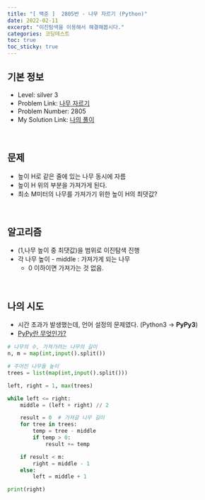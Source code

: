 ```yaml
---
title: "[ 백준 ]  2805번 - 나무 자르기 (Python)"
date: 2022-02-11
excerpt: "이진탐색을 이용해서 해결해봅시다."
categories: 코딩테스트
toc: true
toc_sticky: true
---
```




## 기본 정보
- Level: silver 3
- Problem Link: [나무 자르기](https://www.acmicpc.net/problem/2805)
- Problem Number: 2805
- My Solution Link: [나의 풀이](https://github.com/claire-1125/AlgoStudy/blob/main/baekjoon/BinarySearch/boj_2805.py)

<br/>

## 문제

- 높이 H로 같은 줄에 있는 나무 동시에 자름
- 높이 H 위의 부분을 가져가게 된다.
- 최소 M미터의 나무를 가져가기 위한 높이 H의 최댓값?

<br/>

## 알고리즘

- (1,나무 높이 중 최댓값)을 범위로 이진탐색 진행
- 각 나무 높이 - middle : 가져가게 되는 나무
    - 0 이하이면 가져가는 것 없음.

<br/>

## 나의 시도

- 시간 초과가 발생했는데, 언어 설정의 문제였다. (Python3 → **PyPy3**)
- [PyPy란 무엇인가?](/이것저것/pypy)

```python
# 나무의 수, 가져가려는 나무의 길이
n, m = map(int,input().split())

# 주어진 나무들 높이
trees = list(map(int,input().split()))

left, right = 1, max(trees)

while left <= right:
    middle = (left + right) // 2

    result = 0  # 가져갈 나무 길이
    for tree in trees:
        temp = tree - middle
        if temp > 0:
            result += temp

    if result < m:
        right = middle - 1
    else:
        left = middle + 1

print(right)
```


